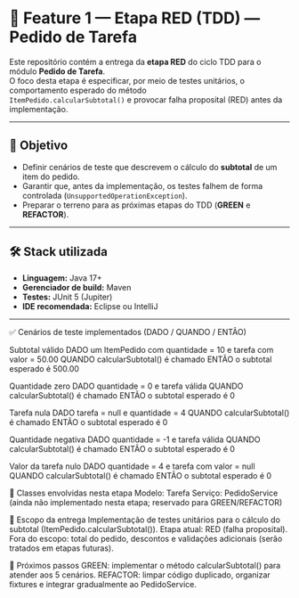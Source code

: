 
# 📌 Feature 1 — Etapa RED (TDD) — Pedido de Tarefa

Este repositório contém a entrega da **etapa RED** do ciclo TDD para o módulo **Pedido de Tarefa**.  
O foco desta etapa é especificar, por meio de testes unitários, o comportamento esperado do método  
`ItemPedido.calcularSubtotal()` e provocar falha proposital (RED) antes da implementação.

---

## 🎯 Objetivo
- Definir cenários de teste que descrevem o cálculo do **subtotal** de um item do pedido.  
- Garantir que, antes da implementação, os testes falhem de forma controlada (`UnsupportedOperationException`).  
- Preparar o terreno para as próximas etapas do TDD (**GREEN** e **REFACTOR**).

---

## 🛠️ Stack utilizada
- **Linguagem:** Java 17+  
- **Gerenciador de build:** Maven  
- **Testes:** JUnit 5 (Jupiter)  
- **IDE recomendada:** Eclipse ou IntelliJ  



---
✅ Cenários de teste implementados (DADO / QUANDO / ENTÃO)

Subtotal válido
DADO um ItemPedido com quantidade = 10 e tarefa com valor = 50.00
QUANDO calcularSubtotal() é chamado
ENTÃO o subtotal esperado é 500.00

Quantidade zero
DADO quantidade = 0 e tarefa válida
QUANDO calcularSubtotal() é chamado
ENTÃO o subtotal esperado é 0

Tarefa nula
DADO tarefa = null e quantidade = 4
QUANDO calcularSubtotal() é chamado
ENTÃO o subtotal esperado é 0

Quantidade negativa
DADO quantidade = -1 e tarefa válida
QUANDO calcularSubtotal() é chamado
ENTÃO o subtotal esperado é 0

Valor da tarefa nulo
DADO quantidade = 4 e tarefa com valor = null
QUANDO calcularSubtotal() é chamado
ENTÃO o subtotal esperado é 0


🧩 Classes envolvidas nesta etapa
Modelo: Tarefa
Serviço: PedidoService (ainda não implementado nesta etapa; reservado para GREEN/REFACTOR)

📌 Escopo da entrega
Implementação de testes unitários para o cálculo do subtotal (ItemPedido.calcularSubtotal()).
Etapa atual: RED (falha proposital).
Fora do escopo: total do pedido, descontos e validações adicionais (serão tratados em etapas futuras).

🚀 Próximos passos
GREEN: implementar o método calcularSubtotal() para atender aos 5 cenários.
REFACTOR: limpar código duplicado, organizar fixtures e integrar gradualmente ao PedidoService.





